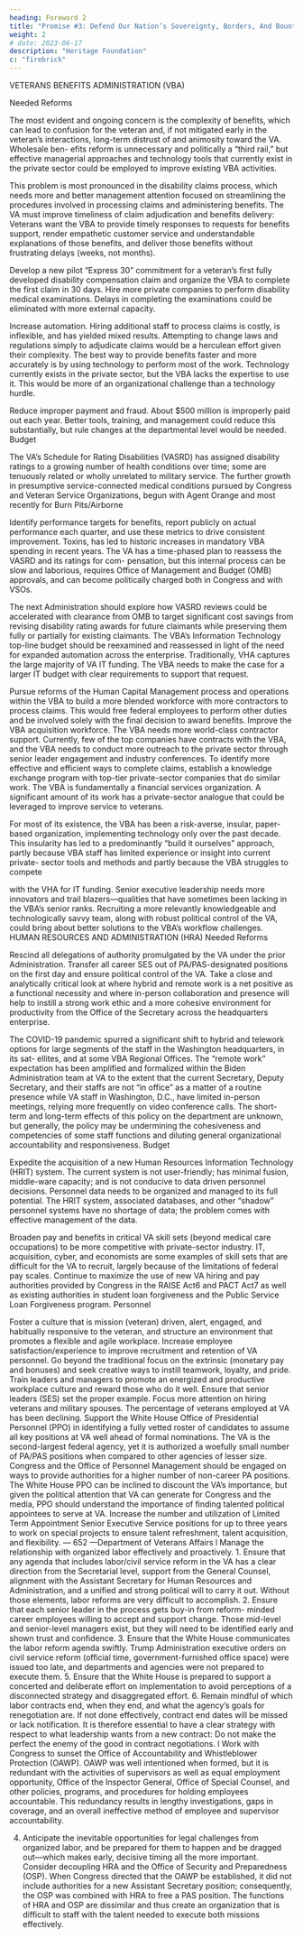 ```yaml
---
heading: Foreword 2
title: "Promise #3: Defend Our Nation’s Sovereignty, Borders, And Bounty Against Global Threats"
weight: 2
# date: 2023-06-17
description: "Heritage Foundation"
c: "firebrick"
---
```




VETERANS BENEFITS ADMINISTRATION (VBA)

Needed Reforms

The most evident and ongoing concern is the complexity of benefits, which
can lead to confusion for the veteran and, if not mitigated early in the veteran’s
interactions, long-term distrust of and animosity toward the VA. Wholesale ben-
efits reform is unnecessary and politically a “third rail,” but effective managerial approaches and technology tools that currently exist in the private sector could
be employed to improve existing VBA activities.

This problem is most pronounced in the disability claims process, which needs
more and better management attention focused on streamlining the procedures
involved in processing claims and administering benefits. The VA must improve
timeliness of claim adjudication and benefits delivery: Veterans want the VBA
to provide timely responses to requests for benefits support, render empathetic
customer service and understandable explanations of those benefits, and deliver
those benefits without frustrating delays (weeks, not months).


Develop a new pilot “Express 30” commitment for a veteran’s first fully
developed disability compensation claim and organize the VBA to complete
the first claim in 30 days.
Hire more private companies to perform disability medical examinations.
Delays in completing the examinations could be eliminated with more
external capacity.

Increase automation. Hiring additional staff to process claims is costly,
is inflexible, and has yielded mixed results. Attempting to change laws
and regulations simply to adjudicate claims would be a herculean effort
given their complexity. The best way to provide benefits faster and more
accurately is by using technology to perform most of the work. Technology
currently exists in the private sector, but the VBA lacks the expertise
to use it. This would be more of an organizational challenge than a
technology hurdle.

Reduce improper payment and fraud. About $500 million is improperly
paid out each year. Better tools, training, and management could reduce this
substantially, but rule changes at the departmental level would be needed.
Budget

The VA’s Schedule for Rating Disabilities (VASRD) has assigned disability
ratings to a growing number of health conditions over time; some are tenuously
related or wholly unrelated to military service. The further growth in presumptive
service-connected medical conditions pursued by Congress and Veteran Service
Organizations, begun with Agent Orange and most recently for Burn Pits/Airborne


Identify performance targets for benefits, report publicly on actual
performance each quarter, and use these metrics to drive consistent
improvement.
Toxins, has led to historic increases in mandatory VBA spending in recent years.
The VA has a time-phased plan to reassess the VASRD and its ratings for com-
pensation, but this internal process can be slow and laborious, requires Office of
Management and Budget (OMB) approvals, and can become politically charged
both in Congress and with VSOs.


The next Administration should explore how VASRD reviews could be
accelerated with clearance from OMB to target significant cost savings from
revising disability rating awards for future claimants while preserving them
fully or partially for existing claimants.
The VBA’s Information Technology top-line budget should be reexamined
and reassessed in light of the need for expanded automation across
the enterprise.
Traditionally, VHA captures the large majority of VA IT funding. The VBA
needs to make the case for a larger IT budget with clear requirements to
support that request.


Pursue reforms of the Human Capital Management process and operations
within the VBA to build a more blended workforce with more contractors to
process claims. This would free federal employees to perform other duties
and be involved solely with the final decision to award benefits.
Improve the VBA acquisition workforce. The VBA needs more world-class
contractor support. Currently, few of the top companies have contracts with
the VBA, and the VBA needs to conduct more outreach to the private sector
through senior leader engagement and industry conferences.
To identify more effective and efficient ways to complete claims, establish a
knowledge exchange program with top-tier private-sector companies that
do similar work. The VBA is fundamentally a financial services organization.
A significant amount of its work has a private-sector analogue that could be
leveraged to improve service to veterans.

For most of its existence, the VBA has been a risk-averse, insular, paper-based
organization, implementing technology only over the past decade. This
insularity has led to a predominantly “build it ourselves” approach, partly
because VBA staff has limited experience or insight into current private-
sector tools and methods and partly because the VBA struggles to compete

with the VHA for IT funding. Senior executive leadership needs more
innovators and trail blazers—qualities that have sometimes been lacking
in the VBA’s senior ranks. Recruiting a more relevantly knowledgeable and
technologically savvy team, along with robust political control of the VA, could
bring about better solutions to the VBA’s workflow challenges.
HUMAN RESOURCES AND ADMINISTRATION (HRA)
Needed Reforms


Rescind all delegations of authority promulgated by the VA under the prior
Administration.
Transfer all career SES out of PA/PAS-designated positions on the first day
and ensure political control of the VA.
Take a close and analytically critical look at where hybrid and remote work
is a net positive as a functional necessity and where in-person collaboration
and presence will help to instill a strong work ethic and a more cohesive
environment for productivity from the Office of the Secretary across the
headquarters enterprise.
﻿

The COVID-19 pandemic spurred a significant shift to hybrid and telework
options for large segments of the staff in the Washington headquarters, in its sat-
ellites, and at some VBA Regional Offices. The “remote work” expectation has
been amplified and formalized within the Biden Administration team at VA to
the extent that the current Secretary, Deputy Secretary, and their staffs are not “in
office” as a matter of a routine presence while VA staff in Washington, D.C., have
limited in-person meetings, relying more frequently on video conference calls. The
short-term and long-term effects of this policy on the department are unknown,
but generally, the policy may be undermining the cohesiveness and competencies
of some staff functions and diluting general organizational accountability and
responsiveness.
Budget

Expedite the acquisition of a new Human Resources Information
Technology (HRIT) system. The current system is not user-friendly; has
minimal fusion, middle-ware capacity; and is not conducive to data driven
personnel decisions. Personnel data needs to be organized and managed
to its full potential. The HRIT system, associated databases, and other
“shadow” personnel systems have no shortage of data; the problem comes
with effective management of the data.


Broaden pay and benefits in critical VA skill sets (beyond medical care
occupations) to be more competitive with private-sector industry. IT,
acquisition, cyber, and economists are some examples of skill sets that
are difficult for the VA to recruit, largely because of the limitations of
federal pay scales.
Continue to maximize the use of new VA hiring and pay authorities provided
by Congress in the RAISE Act6 and PACT Act7 as well as existing authorities in
student loan forgiveness and the Public Service Loan Forgiveness program.
Personnel


Foster a culture that is mission (veteran) driven, alert, engaged, and
habitually responsive to the veteran, and structure an environment that
promotes a flexible and agile workplace.
Increase employee satisfaction/experience to improve recruitment and
retention of VA personnel. Go beyond the traditional focus on the extrinsic
(monetary pay and bonuses) and seek creative ways to instill teamwork,
loyalty, and pride.
Train leaders and managers to promote an energized and productive
workplace culture and reward those who do it well. Ensure that senior
leaders (SES) set the proper example.
Focus more attention on hiring veterans and military spouses. The
percentage of veterans employed at VA has been declining.
Support the White House Office of Presidential Personnel (PPO) in
identifying a fully vetted roster of candidates to assume all key positions at
VA well ahead of formal nominations. The VA is the second-largest federal
agency, yet it is authorized a woefully small number of PA/PAS positions
when compared to other agencies of lesser size. Congress and the Office of
Personnel Management should be engaged on ways to provide authorities
for a higher number of non-career PA positions. The White House PPO can
be inclined to discount the VA’s importance, but given the political attention
that VA can generate for Congress and the media, PPO should understand
the importance of finding talented political appointees to serve at VA.
Increase the number and utilization of Limited Term Appointment Senior
Executive Service positions for up to three years to work on special projects
to ensure talent refreshment, talent acquisition, and flexibility.
— 652 —Department of Veterans Affairs
l
Manage the relationship with organized labor effectively and proactively.
1.
Ensure that any agenda that includes labor/civil service reform in the VA
has a clear direction from the Secretarial level, support from the General
Counsel, alignment with the Assistant Secretary for Human Resources
and Administration, and a unified and strong political will to carry it out.
Without those elements, labor reforms are very difficult to accomplish.
2. Ensure that each senior leader in the process gets buy-in from reform-
minded career employees willing to accept and support change. Those
mid-level and senior-level managers exist, but they will need to be
identified early and shown trust and confidence.
3. Ensure that the White House communicates the labor reform agenda
swiftly. Trump Administration executive orders on civil service reform
(official time, government-furnished office space) were issued too late,
and departments and agencies were not prepared to execute them.
5. Ensure that the White House is prepared to support a concerted
and deliberate effort on implementation to avoid perceptions of a
disconnected strategy and disaggregated effort.
6. Remain mindful of which labor contracts end, when they end, and what
the agency’s goals for renegotiation are. If not done effectively, contract
end dates will be missed or lack notification. It is therefore essential to
have a clear strategy with respect to what leadership wants from a new
contract: Do not make the perfect the enemy of the good in contract
negotiations.
l
Work with Congress to sunset the Office of Accountability and
Whistleblower Protection (OAWP). OAWP was well intentioned when
formed, but it is redundant with the activities of supervisors as well as
equal employment opportunity, Office of the Inspector General, Office of
Special Counsel, and other policies, programs, and procedures for holding
employees accountable. This redundancy results in lengthy investigations,
gaps in coverage, and an overall ineffective method of employee and
supervisor accountability.


4. Anticipate the inevitable opportunities for legal challenges from
organized labor, and be prepared for them to happen and be dragged
out—which makes early, decisive timing all the more important.
Consider decoupling HRA and the Office of Security and Preparedness
(OSP). When Congress directed that the OAWP be established, it did not
include authorities for a new Assistant Secretary position; consequently, the
OSP was combined with HRA to free a PAS position. The functions of HRA
and OSP are dissimilar and thus create an organization that is difficult to
staff with the talent needed to execute both missions effectively.


